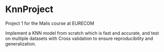 # KnnProject
Project 1 for the Malis course at EURECOM

Implement a KNN model from scratch which is fast and accurate, and test on multiple datasets with Cross validation to ensure reproducibility and generalization.
